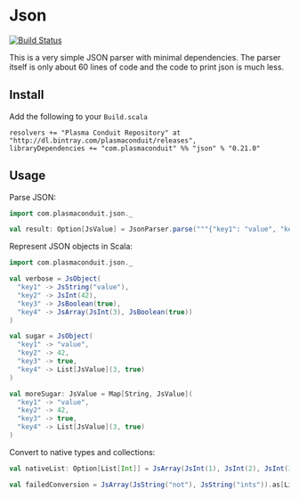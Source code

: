 Json
====

[![Build Status](https://travis-ci.org/plasmaconduit/json.svg?branch=master)](https://travis-ci.org/plasmaconduit/json)

This is a very simple JSON parser with minimal dependencies. The parser itself is
only about 60 lines of code and the code to print json is much less.

Install
-------

Add the following to your `Build.scala`
```
resolvers += "Plasma Conduit Repository" at "http://dl.bintray.com/plasmaconduit/releases",
libraryDependencies += "com.plasmaconduit" %% "json" % "0.21.0"
```

Usage
-----
Parse JSON:
```scala
import com.plasmaconduit.json._

val result: Option[JsValue] = JsonParser.parse("""{"key1": "value", "key2": true}""")
```

Represent JSON objects in Scala:
```scala
import com.plasmaconduit.json._

val verbose = JsObject(
  "key1" -> JsString("value"),
  "key2" -> JsInt(42),
  "key3" -> JsBoolean(true),
  "key4" -> JsArray(JsInt(3), JsBoolean(true))
)

val sugar = JsObject(
  "key1" -> "value",
  "key2" -> 42,
  "key3" -> true,
  "key4" -> List[JsValue](3, true)
)

val moreSugar: JsValue = Map[String, JsValue](
  "key1" -> "value",
  "key2" -> 42,
  "key3" -> true,
  "key4" -> List[JsValue](3, true)
)
```

Convert to native types and collections:
```scala
val nativeList: Option[List[Int]] = JsArray(JsInt(1), JsInt(2), JsInt(3)).as[List[Int]]

val failedConversion = JsArray(JsString("not"), JsString("ints")).as[List[Int]]
```
